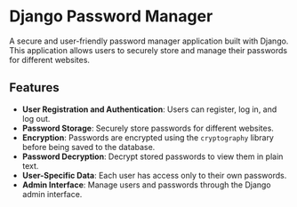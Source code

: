 # Django Password Manager

A secure and user-friendly password manager application built with Django. This application allows users to securely store and manage their passwords for different websites.

## Features

- **User Registration and Authentication**: Users can register, log in, and log out.
- **Password Storage**: Securely store passwords for different websites.
- **Encryption**: Passwords are encrypted using the `cryptography` library before being saved to the database.
- **Password Decryption**: Decrypt stored passwords to view them in plain text.
- **User-Specific Data**: Each user has access only to their own passwords.
- **Admin Interface**: Manage users and passwords through the Django admin interface.


